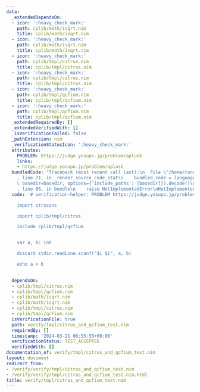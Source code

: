 ```yaml
---
data:
  _extendedDependsOn:
  - icon: ':heavy_check_mark:'
    path: cplib/math/isqrt.nim
    title: cplib/math/isqrt.nim
  - icon: ':heavy_check_mark:'
    path: cplib/math/isqrt.nim
    title: cplib/math/isqrt.nim
  - icon: ':heavy_check_mark:'
    path: cplib/tmpl/citrus.nim
    title: cplib/tmpl/citrus.nim
  - icon: ':heavy_check_mark:'
    path: cplib/tmpl/citrus.nim
    title: cplib/tmpl/citrus.nim
  - icon: ':heavy_check_mark:'
    path: cplib/tmpl/qcfium.nim
    title: cplib/tmpl/qcfium.nim
  - icon: ':heavy_check_mark:'
    path: cplib/tmpl/qcfium.nim
    title: cplib/tmpl/qcfium.nim
  _extendedRequiredBy: []
  _extendedVerifiedWith: []
  _isVerificationFailed: false
  _pathExtension: nim
  _verificationStatusIcon: ':heavy_check_mark:'
  attributes:
    PROBLEM: https://judge.yosupo.jp/problem/aplusb
    links:
    - https://judge.yosupo.jp/problem/aplusb
  bundledCode: "Traceback (most recent call last):\n  File \"/home/runner/.local/lib/python3.10/site-packages/onlinejudge_verify/documentation/build.py\"\
    , line 71, in _render_source_code_stat\n    bundled_code = language.bundle(stat.path,\
    \ basedir=basedir, options={'include_paths': [basedir]}).decode()\n  File \"/home/runner/.local/lib/python3.10/site-packages/onlinejudge_verify/languages/nim.py\"\
    , line 86, in bundle\n    raise NotImplementedError\nNotImplementedError\n"
  code: '# verification-helper: PROBLEM https://judge.yosupo.jp/problem/aplusb

    import strscans

    import cplib/tmpl/citrus

    include cplib/tmpl/qcfium


    var a, b: int

    discard stdin.readLine.scanf("$i $i", a, b)

    echo a + b

    '
  dependsOn:
  - cplib/tmpl/citrus.nim
  - cplib/tmpl/qcfium.nim
  - cplib/math/isqrt.nim
  - cplib/math/isqrt.nim
  - cplib/tmpl/citrus.nim
  - cplib/tmpl/qcfium.nim
  isVerificationFile: true
  path: verify/tmpl/citrus_and_qcfium_test.nim
  requiredBy: []
  timestamp: '2024-03-21 06:55:55+09:00'
  verificationStatus: TEST_ACCEPTED
  verifiedWith: []
documentation_of: verify/tmpl/citrus_and_qcfium_test.nim
layout: document
redirect_from:
- /verify/verify/tmpl/citrus_and_qcfium_test.nim
- /verify/verify/tmpl/citrus_and_qcfium_test.nim.html
title: verify/tmpl/citrus_and_qcfium_test.nim
---
```

